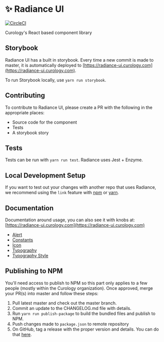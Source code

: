 # ✨ Radiance UI
[![CircleCI](https://circleci.com/gh/PocketDerm/radiance-ui.svg?style=svg)](https://circleci.com/gh/PocketDerm/radiance-ui)

Curology's React based component library

## Storybook
Radiance UI has a built in storybook. Every time a new commit is made to
master, it is automatically deployed to
[https://radiance-ui.curology.com](https://radiance-ui.curology.com).

To run Storybook locally, use `yarn run storybook`.

## Contributing
To contribute to Radiance UI, please create a PR with the following in
the appropriate places:

- Source code for the component
- Tests
- A storybook story

## Tests
Tests can be run with `yarn run test`. Radiance uses Jest + Enzyme.


## Local Development Setup
If you want to test out your changes with another repo that uses
Radiance, we recommend using the `link` feature with [npm](https://docs.npmjs.com/cli/link)
or [yarn](https://yarnpkg.com/lang/en/docs/cli/link/).

## Documentation
Documentation around usage, you can also see it with knobs at: [https://radiance-ui.curology.com](https://radiance-ui.curology.com)
- [Alert](docs/alert.md)
- [Constants](docs/constants.md)
- [Icon](docs/icon.md)
- [Typography](docs/typography.md)
- [Typography Style](docs/typography-style.md)

## Publishing to NPM
You'll need access to publish to NPM so this part only applies to a few
people (mostly within the Curology organization). Once approved, merge your PR(s) into master and follow these steps:

1. Pull latest master and check out the master branch.
2. Commit an update to the CHANGELOG.md file with details.
3. Run `yarn run publish-package` to build the bundled files and publish
   to NPM.
4. Push changes made to `package.json` to remote repository
5. On GitHub, tag a release with the proper version and details. You can
   do that
[here](https://github.com/PocketDerm/radiance-ui/releases/new).
